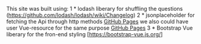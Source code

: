 This site was built using: 
  1 * lodash liberary for shuffling the questions (https://github.com/lodash/lodash/wiki/Changelog)
  2 * jsonplaceholder for fetching the Api through http methods [GitHub Pages](https://github.com/typicode/jsonplaceholder)
    we also could have user Vue-resource for the same purpose [GitHub Pages](https://github.com/pagekit/vue-resource)
  3 * Bootstrap Vue liberary for the fron-end styling [https://bootstrap-vue.js.org/]
